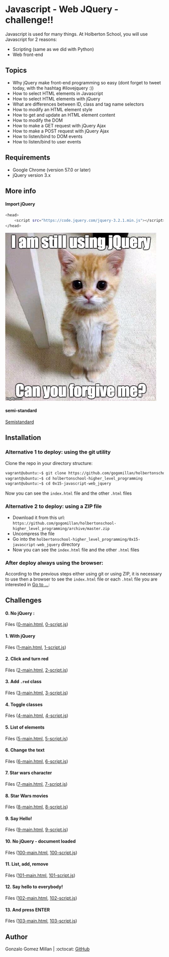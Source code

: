 # Javascript - Web JQuery - challenge!!
Javascript is used for many things. At Holberton School, you will use Javascript for 2 reasons:
- Scripting (same as we did with Python)
- Web front-end

## Topics
* Why jQuery make front-end programming so easy (dont forget to tweet today, with the hashtag #ilovejquery :))
* How to select HTML elements in Javascript
* How to select HTML elements with jQuery
* What are differences between ID, class and tag name selectors
* How to modify an HTML element style
* How to get and update an HTML element content
* How to modify the DOM
* How to make a GET request with jQuery Ajax
* How to make a POST request with jQuery Ajax
* How to listen/bind to DOM events
* How to listen/bind to user events

## Requirements
* Google Chrome (version 57.0 or later)
* jQuery version 3.x

## More info

#### Import jQuery
```bash wrap
<head>
    <script src="https://code.jquery.com/jquery-3.2.1.min.js"></script>
</head>
```

![jQuery](assets/1f1ihd.jpg)

#### semi-standard
[Semistandard](https://intranet.hbtn.io/rltoken/FuXjfOYe18hUXCDoyMxBSg)

## Installation

### Alternative 1 to deploy: using the git utility
Clone the repo in your directory structure:
```bash wrap
vagrant@ubuntu:~$ git clone https://github.com/gogomillan/holbertonschool-higher_level_programming.git
vagrant@ubuntu:~$ cd holbertonschool-higher_level_programming
vagrant@ubuntu:~$ cd 0x15-javascript-web_jquery
```
Now you can see the `index.html` file and the other `.html` files

### Alternative 2 to deploy: using a ZIP file
* Download it from this url: `https://github.com/gogomillan/holbertonschool-higher_level_programming/archive/master.zip`
* Uncompress the file
* Go into the `holbertonschool-higher_level_programming/0x15-javascript-web_jquery` directory
* Now you can see the `index.html` file and the other `.html` files

### After deploy always using the browser:
According to the previous steps either using git or using ZIP, it is necessary
to use then a browser to see the `index.html` file or each `.html` file you are
interested in [Go to ...](index.html):

## Challenges

#### 0. No jQuery : 
Files ([0-main.html](0-main.html), [0-script.js](0-script.js))

#### 1. With jQuery
Files ([1-main.html](1-main.html), [1-script.js](1-script.js))

#### 2. Click and turn red
Files ([2-main.html](2-main.html), [2-script.js](2-script.js))

#### 3. Add `.red` class
Files ([3-main.html](3-main.html), [3-script.js](3-script.js))

#### 4. Toggle classes
Files ([4-main.html](4-main.html), [4-script.js](4-script.js))

#### 5. List of elements
Files ([5-main.html](5-main.html), [5-script.js](5-script.js))

#### 6. Change the text
Files ([6-main.html](6-main.html), [6-script.js](6-script.js))

#### 7. Star wars character
Files ([7-main.html](7-main.html), [7-script.js](7-script.js))

#### 8. Star Wars movies
Files ([8-main.html](8-main.html), [8-script.js](8-script.js))

#### 9. Say Hello!
Files ([9-main.html](9-main.html), [9-script.js](9-script.js))

#### 10. No jQuery - document loaded
Files ([100-main.html](100-main.html), [100-script.js](100-script.js))

#### 11. List, add, remove
Files ([101-main.html](101-main.html), [101-script.js](101-script.js))

#### 12. Say hello to everybody! 
Files ([102-main.html](102-main.html), [102-script.js](102-script.js))

#### 13. And press ENTER
Files ([103-main.html](103-main.html), [103-script.js](103-script.js))

## Author
Gonzalo Gomez Millan | :octocat: [GitHub](https://github.com/gogomillan)
